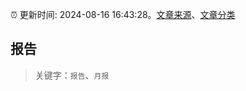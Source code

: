 :alarm_clock: 更新时间: 2024-08-16 16:43:28。[文章来源](/README.md)、[文章分类](/TAGS.md)

## 报告


> 关键字：`报告`、`月报`



